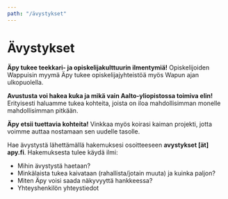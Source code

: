 ```yaml
---
path: "/ävystykset"
---
```


# Ävystykset

**Äpy tukee teekkari- ja opiskelijakulttuurin ilmentymiä!** Opiskelijoiden Wappuisin myymä Äpy tukee opiskelijajyhteistöä myös Wapun ajan ulkopuolella.

**Avustusta voi hakea kuka ja mikä vain Aalto-yliopistossa toimiva elin!** Erityisesti haluamme tukea kohteita, joista on iloa mahdollisimman monelle mahdollisimman pitkään.

**Äpy etsii tuettavia kohteita!** Vinkkaa myös koirasi kaiman projekti, jotta voimme auttaa nostamaan sen uudelle tasolle.

<div class="avystykset-instructions">
Hae ävystystä lähettämällä hakemuksesi osoitteeseen <strong>avystykset [ät] apy.fi</strong>. Hakemuksesta tulee käydä ilmi:

  - Mihin ävystystä haetaan?
  - Minkälaista tukea kaivataan (rahallista/jotain muuta) ja kuinka paljon?
  - Miten Äpy voisi saada näkyvyyttä hankkeessa?
  - Yhteyshenkilön yhteystiedot

</div>
